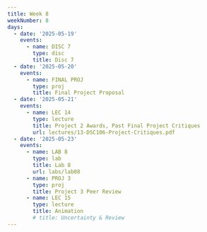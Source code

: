 ```yaml
---
title: Week 8
weekNumber: 8
days:
  - date: '2025-05-19'
    events:
      - name: DISC 7
        type: disc
        title: Disc 7
  - date: '2025-05-20'
    events:
      - name: FINAL PROJ
        type: proj
        title: Final Project Proposal
  - date: '2025-05-21'
    events:
      - name: LEC 14
        type: lecture
        title: Project 2 Awards, Past Final Project Critiques
        url: lectures/13-DSC106-Project-Critiques.pdf
  - date: '2025-05-23'
    events:
      - name: LAB 8
        type: lab
        title: Lab 8
        url: labs/lab08
      - name: PROJ 3
        type: proj
        title: Project 3 Peer Review
      - name: LEC 15
        type: lecture
        title: Animation
        # title: Uncertainty & Review
---
```


